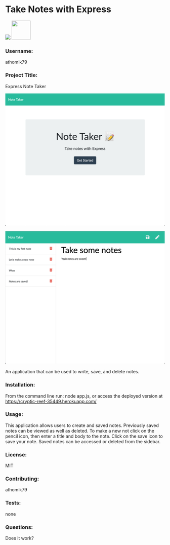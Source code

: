 # Take Notes with Express

<img src="https://img.shields.io/badge/License-MIT-yellow.svg">

<img src="https://avatars.githubusercontent.com/u/55367871?" height="60px" width="60px">

### Username:

athomik79

### Project Title:

Express Note Taker


![Template Engine Home](https://github.com/athomik79/11-Express-Note-Taker/blob/master/note_taker_home.png)

![Template Engine Notes](https://github.com/athomik79/11-Express-Note-Taker/blob/master/note_taker_notes.png)

An application that can be used to write, save, and delete notes.

### Installation:

From the command line run: node app.js, or access the deployed version at https://cryptic-reef-35449.herokuapp.com/

### Usage:

This application allows users to create and saved notes. Previously saved notes can be viewed as well as deleted. To make a new not click on the pencil icon, then enter a title and body to the note. Click on the save icon to save your note. Saved notes can be accessed or deleted from the sidebar.

### License:

MIT

### Contributing:

athomik79

### Tests:

none

### Questions:

Does it work?


